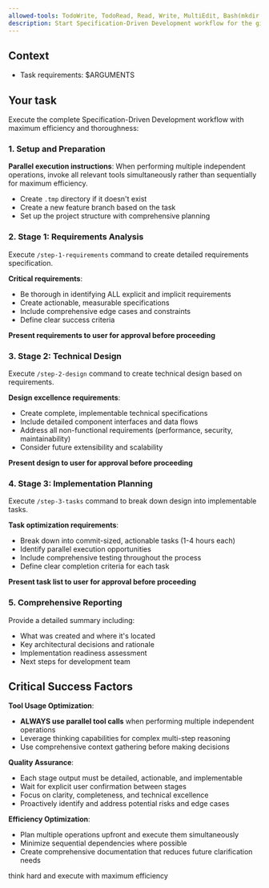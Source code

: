 ```yaml
---
allowed-tools: TodoWrite, TodoRead, Read, Write, MultiEdit, Bash(mkdir:*)
description: Start Specification-Driven Development workflow for the given task
---
```


## Context

- Task requirements: $ARGUMENTS

## Your task

Execute the complete Specification-Driven Development workflow with maximum efficiency and thoroughness:

### 1. Setup and Preparation

**Parallel execution instructions**: When performing multiple independent operations, invoke all relevant tools simultaneously rather than sequentially for maximum efficiency.

- Create `.tmp` directory if it doesn't exist
- Create a new feature branch based on the task
- Set up the project structure with comprehensive planning

### 2. Stage 1: Requirements Analysis

Execute `/step-1-requirements` command to create detailed requirements specification.

**Critical requirements**:

- Be thorough in identifying ALL explicit and implicit requirements
- Create actionable, measurable specifications
- Include comprehensive edge cases and constraints
- Define clear success criteria

**Present requirements to user for approval before proceeding**

### 3. Stage 2: Technical Design

Execute `/step-2-design` command to create technical design based on requirements.

**Design excellence requirements**:

- Create complete, implementable technical specifications
- Include detailed component interfaces and data flows
- Address all non-functional requirements (performance, security, maintainability)
- Consider future extensibility and scalability

**Present design to user for approval before proceeding**

### 4. Stage 3: Implementation Planning

Execute `/step-3-tasks` command to break down design into implementable tasks.

**Task optimization requirements**:

- Break down into commit-sized, actionable tasks (1-4 hours each)
- Identify parallel execution opportunities
- Include comprehensive testing throughout the process
- Define clear completion criteria for each task

**Present task list to user for approval before proceeding**

### 5. Comprehensive Reporting

Provide a detailed summary including:

- What was created and where it's located
- Key architectural decisions and rationale
- Implementation readiness assessment
- Next steps for development team

## Critical Success Factors

**Tool Usage Optimization**:

- **ALWAYS use parallel tool calls** when performing multiple independent operations
- Leverage thinking capabilities for complex multi-step reasoning
- Use comprehensive context gathering before making decisions

**Quality Assurance**:

- Each stage output must be detailed, actionable, and implementable
- Wait for explicit user confirmation between stages
- Focus on clarity, completeness, and technical excellence
- Proactively identify and address potential risks and edge cases

**Efficiency Optimization**:

- Plan multiple operations upfront and execute them simultaneously
- Minimize sequential dependencies where possible
- Create comprehensive documentation that reduces future clarification needs

think hard and execute with maximum efficiency
